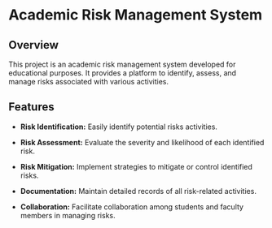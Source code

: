 # Academic Risk Management System

## Overview

This project is an academic risk management system developed for educational purposes. It provides a platform to identify, assess, and manage risks associated with various activities.

## Features

- **Risk Identification:** Easily identify potential risks activities.

- **Risk Assessment:** Evaluate the severity and likelihood of each identified risk.

- **Risk Mitigation:** Implement strategies to mitigate or control identified risks.

- **Documentation:** Maintain detailed records of all risk-related activities.

- **Collaboration:** Facilitate collaboration among students and faculty members in managing risks.
